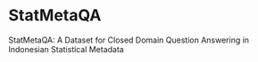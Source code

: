 # StatMetaQA
StatMetaQA: A Dataset for Closed Domain Question Answering in Indonesian Statistical Metadata
